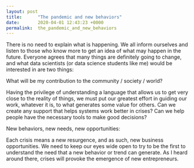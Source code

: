 ```yaml
---
layout: post
title:      "The pandemic and new behaviors"
date:       2020-04-01 12:43:23 +0000
permalink:  the_pandemic_and_new_behaviors
---
```




There is no need to explain what is happening. We all inform ourselves and listen to those who know more to get an idea of ​​what may happen in the future. Everyone agrees that many things are definitely going to change, and what data scientists (or data science students like me) would be interested in are two things:

What will be my contribution to the community / society / world?

Having the privilege of understanding a language that allows us to get very close to the reality of things, we must put our greatest effort in guiding our work, whatever it is, to what generates some value for others. Can we create any support that helps systems work better in crises? Can we help people have the necessary tools to make good decisions?

New behaviors, new needs, new opportunities:

Each crisis means a new resurgence, and as such, new business opportunities. We need to keep our eyes wide open to try to be the first to understand the need that a new behavior or trend can generate. As I heard around there, crises will provoke the emergence of new entrepreneurs.
